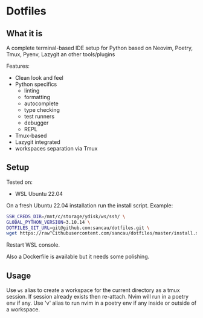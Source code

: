 # Dotfiles

## What it is

A complete terminal-based IDE setup for Python based on Neovim, Poetry, Tmux, Pyenv, Lazygit an other tools/plugins

Features:

- Clean look and feel
- Python specifics
    - linting
    - formatting
    - autocomplete
    - type checking
    - test runners
    - debugger
    - REPL
- Tmux-based
- Lazygit integrated
- workspaces separation via Tmux

## Setup

Tested on:

- WSL Ubuntu 22.04

On a fresh Ubuntu 22.04 installation run the install script. Example:

```bash
SSH_CREDS_DIR=/mnt/c/storage/ydisk/ws/ssh/ \
GLOBAL_PYTHON_VERSION=3.10.14 \
DOTFILES_GIT_URL=git@github.com:sancau/dotfiles.git \
wget https://raw^Cithubusercontent.com/sancau/dotfiles/master/install.sh | bash
```
Restart WSL console.

Also a Dockerfile is available but it needs some polishing.

## Usage

Use `ws` alias to create a workspace for the current directory as a tmux session. If session already exists then re-attach.
Nvim will run in a poetry env if any. 
Use 'v' alias to run nvim in a poetry env if any inside or outside of a workspace.

